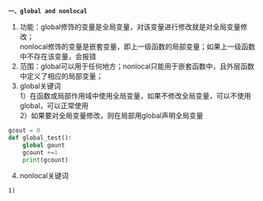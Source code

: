 **`一、global and nonlocal`**  
1. 功能：global修饰的变量是全局变量，对该变量进行修改就是对全局变量修改；     
         nonlocal修饰的变量是嵌套变量，即上一级函数的局部变量；如果上一级函数中不存在该变量，会报错  
2. 范围：global可以用于任何地方；nonlocal只能用于嵌套函数中，且外层函数中定义了相应的局部变量；
3. global关键词  
  1）在函数或局部作用域中使用全局变量，如果不修改全局变量，可以不使用global，可以正常使用   
  2）如果要对全局变量修改，则在局部用global声明全局变量
  ```python
  gcout = 0
  def global_test():
      global gount
      gcount +=1
      print(gcount)
   ```
4. nonlocal关键词
 ```
 1) 
 ```        
